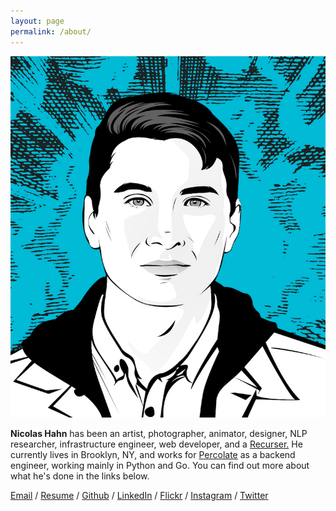 ```yaml
---
layout: page
permalink: /about/
---
```


<img class="avatar-image" src="/images/avatar.jpg">

**Nicolas Hahn** has been an artist, photographer, animator, designer, NLP researcher,
infrastructure engineer, web developer, and a [Recurser.](https://recurse.com) He
currently lives in Brooklyn, NY, and works for [Percolate](https://percolate.com) as a
backend engineer, working mainly in Python and Go.  You can find out more about what
he's done in the links below. 

[Email](mailto:nicolas@stonespring.org) /
[Resume](/files/NicolasHahnResume.pdf) /
[Github](https://github.com/nicolashahn) /
[LinkedIn](https://www.linkedin.com/in/nicolasbhahn) /
[Flickr](https://www.flickr.com/photos/hahncholo) /
[Instagram](https://www.instagram.com/hahncholo/) /
[Twitter](https://www.twitter.com/Hahn_Cholo/)
